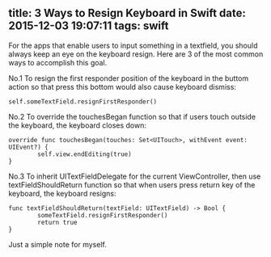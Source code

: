 title: 3 Ways to Resign Keyboard in Swift
date: 2015-12-03 19:07:11
tags: swift
---

For the apps that enable users to input something in a textfield, you should always keep an eye on the keyboard resign.  Here are 3 of the most common ways to accomplish this goal.

No.1 To resign the first responder position of the keyboard in the buttom action so that press this bottom would also cause keyboard dismiss:

```
self.someTextField.resignFirstResponder()
```

No.2 To override the touchesBegan function so that if users touch outside the keyboard, the keyboard closes down:
```
override func touchesBegan(touches: Set<UITouch>, withEvent event: UIEvent?) {
        self.view.endEditing(true)
}
```

No.3 To inherit UITextFieldDelegate for the current ViewController, then use textFieldShouldReturn function so that when users press return key of the keyboard, the keyboard resigns:
```
func textFieldShouldReturn(textField: UITextField) -> Bool {
        someTextField.resignFirstResponder()
        return true
}
```

Just a simple note for myself.